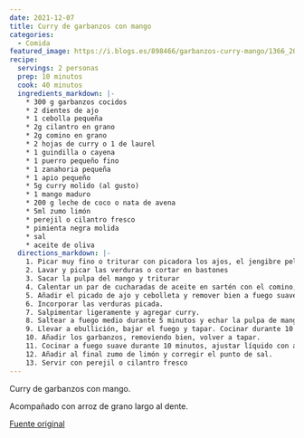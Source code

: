 ```yaml
---
date: 2021-12-07
title: Curry de garbanzos con mango
categories:
  - Comida
featured_image: https://i.blogs.es/898466/garbanzos-curry-mango/1366_2000.jpg
recipe:
  servings: 2 personas
  prep: 10 minutos
  cook: 40 minutos
  ingredients_markdown: |-
    * 300 g garbanzos cocidos
    * 2 dientes de ajo
    * 1 cebolla pequeña
    * 2g cilantro en grano
    * 2g comino en grano
    * 2 hojas de curry o 1 de laurel
    * 1 guindilla o cayena
    * 1 puerro pequeño fino
    * 1 zanahoria pequeña
    * 1 apio pequeño
    * 5g curry molido (al gusto)
    * 1 mango maduro
    * 200 g leche de coco o nata de avena
    * 5ml zumo limón
    * perejil o cilantro fresco
    * pimienta negra molida
    * sal
    * aceite de oliva
  directions_markdown: |-
    1. Picar muy fino o triturar con picadora los ajos, el jengibre pelado y la cebolleta.
    2. Lavar y picar las verduras o cortar en bastones
    3. Sacar la pulpa del mango y triturar
    4. Calentar un par de cucharadas de aceite en sartén con el comino, cilantor y las hojas de curry o laurel hasta que suelten el aroma.
    5. Añadir el picado de ajo y cebolleta y remover bien a fuego suave durante 8-10 minutos.
    6. Incorporar las verduras picada.
    7. Salpimentar ligeramente y agregar curry.
    8. Saltear a fuego medio durante 5 minutos y echar la pulpa de mango, la leche de coco o nata de avena y remover bien.
    9. Llevar a ebullición, bajar el fuego y tapar. Cocinar durante 10 minutos.
    10. Añadir los garbanzos, removiendo bien, volver a tapar.
    11. Cocinar a fuego suave durante 10 minutos, ajustar líquido con agua o caldo si se seca demasiado.
    12. Añadir al final zumo de limón y corregir el punto de sal.
    13. Servir con perejil o cilantro fresco
---
```

Curry de garbanzos con mango.

Acompañado con arroz de grano largo al dente.

[Fuente original](https://www.directoalpaladar.com/recetas-de-legumbres-y-verduras/curry-de-garbanzos-con-mango-receta-vegana-llena-de-sabor)
